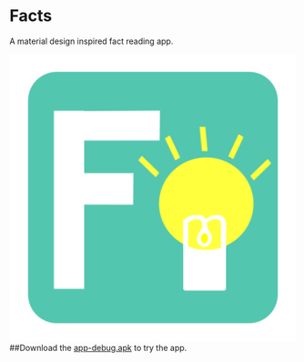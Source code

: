 # Facts
A material design inspired fact reading app.


![alt text](https://github.com/visnkmr/Facts/blob/master/app/src/main/ic_launcher-web.png "Facts")
##Download the [app-debug.apk](https://github.com/visnkmr/Facts/raw/master/app-debug.apk) to try the app.

